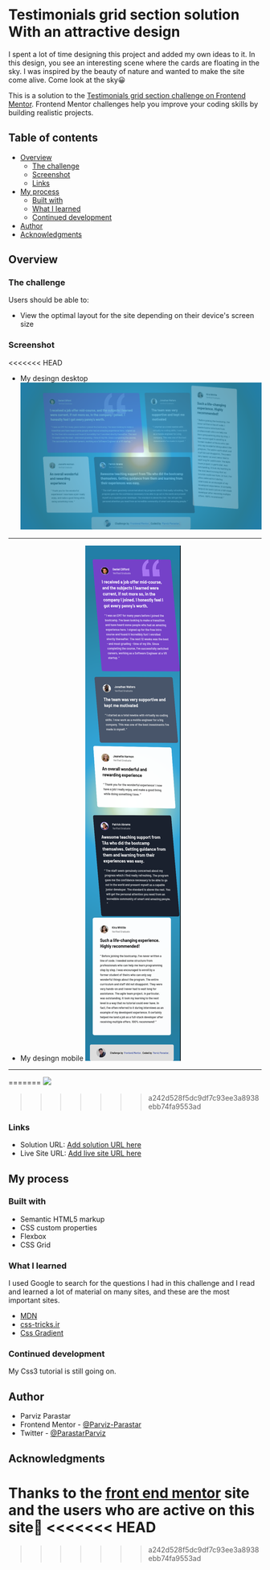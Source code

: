 # Testimonials grid section solution With an attractive design

I spent a lot of time designing this project and added my own ideas to it.
In this design, you see an interesting scene where the cards are floating in the sky.
I was inspired by the beauty of nature and wanted to make the site come alive.
Come look at the sky😀

This is a solution to the [Testimonials grid section challenge on Frontend Mentor](https://www.frontendmentor.io/challenges/testimonials-grid-section-Nnw6J7Un7). Frontend Mentor challenges help you improve your coding skills by building realistic projects. 

## Table of contents

- [Overview](#overview)
  - [The challenge](#the-challenge)
  - [Screenshot](#screenshot)
  - [Links](#links)
- [My process](#my-process)
  - [Built with](#built-with)
  - [What I learned](#what-i-learned)
  - [Continued development](#continued-development)
- [Author](#author)
- [Acknowledgments](#acknowledgments)


## Overview

### The challenge

Users should be able to:

- View the optimal layout for the site depending on their device's screen size

### Screenshot

<<<<<<< HEAD
- My desingn desktop ![my-design-desktop](https://github.com/Parviz-Parastar/Testimonials-grid-section/blob/main/Screenshots/my-design-desktop.png?raw=true)

***
- My desingn mobile ![my-design-mobile](https://github.com/Parviz-Parastar/Testimonials-grid-section/blob/main/Screenshots/my-design-mobile.png?raw=true)

***
=======
![](./screenshot.jpg)

>>>>>>> a242d528f5dc9df7c93ee3a8938ebb74fa9553ad


### Links

- Solution URL: [Add solution URL here](https://github.com/Parviz-Parastar/Testimonials-grid-section)
- Live Site URL: [Add live site URL here](https://parviz-parastar.github.io/Testimonials-grid-section/)

## My process

### Built with

- Semantic HTML5 markup
- CSS custom properties
- Flexbox
- CSS Grid

### What I learned

I used Google to search for the questions I had in this challenge and I read and learned a lot of material on many sites, and these are the most important sites.

  - [MDN](https://developer.mozilla.org/)
  - [css-tricks.ir](https://css-tricks.ir/)
  - [Css Gradient](https://cssgradient.io/)
  

### Continued development

My Css3 tutorial is still going on.


## Author

- Parviz Parastar
- Frontend Mentor - [@Parviz-Parastar](https://www.frontendmentor.io/profile/Parviz-Parastar)
- Twitter - [@ParastarParviz](https://twitter.com/ParastarParviz)


## Acknowledgments
  Thanks to the [front end mentor](https://www.frontendmentor.io/home) site and the users who are active on this site👏
<<<<<<< HEAD
=======

>>>>>>> a242d528f5dc9df7c93ee3a8938ebb74fa9553ad
